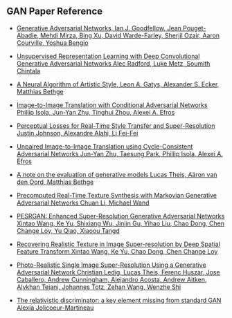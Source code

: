 ## GAN Paper Reference



* [Generative Adversarial Networks, 
Ian J. Goodfellow, Jean Pouget-Abadie, Mehdi Mirza, Bing Xu, David Warde-Farley, Sherjil Ozair, Aaron Courville, Yoshua Bengio](https://arxiv.org/abs/1406.2661)

* [Unsupervised Representation Learning with Deep Convolutional Generative Adversarial Networks
Alec Radford, Luke Metz, Soumith Chintala](https://arxiv.org/abs/1511.06434)

* [A Neural Algorithm of Artistic Style, Leon A. Gatys, Alexander S. Ecker, Matthias Bethge](https://arxiv.org/abs/1508.06576)

* [Image-to-Image Translation with Conditional Adversarial Networks
Phillip Isola, Jun-Yan Zhu, Tinghui Zhou, Alexei A. Efros](https://arxiv.org/abs/1611.07004)

* [Perceptual Losses for Real-Time Style Transfer and Super-Resolution
Justin Johnson, Alexandre Alahi, Li Fei-Fei](https://arxiv.org/abs/1603.08155)

* [Unpaired Image-to-Image Translation using Cycle-Consistent Adversarial Networks
Jun-Yan Zhu, Taesung Park, Phillip Isola, Alexei A. Efros](https://arxiv.org/abs/1703.10593)

* [A note on the evaluation of generative models
Lucas Theis, Aäron van den Oord, Matthias Bethge](https://arxiv.org/abs/1511.01844)

* [Precomputed Real-Time Texture Synthesis with Markovian Generative Adversarial Networks
Chuan Li, Michael Wand](https://arxiv.org/abs/1604.04382)

* [PESRGAN: Enhanced Super-Resolution Generative Adversarial Networks
Xintao Wang, Ke Yu, Shixiang Wu, Jinjin Gu, Yihao Liu, Chao Dong, Chen Change Loy, Yu Qiao, Xiaoou Tangd](https://arxiv.org/abs/1809.00219v2)

* [Recovering Realistic Texture in Image Super-resolution by Deep Spatial Feature Transform
Xintao Wang, Ke Yu, Chao Dong, Chen Change Loy](https://arxiv.org/abs/1804.02815)

* [Photo-Realistic Single Image Super-Resolution Using a Generative Adversarial Network
Christian Ledig, Lucas Theis, Ferenc Huszar, Jose Caballero, Andrew Cunningham, Alejandro Acosta, Andrew Aitken, Alykhan Tejani, Johannes Totz, Zehan Wang, Wenzhe Shi](https://arxiv.org/abs/1609.04802)

* [The relativistic discriminator: a key element missing from standard GAN
Alexia Jolicoeur-Martineau](https://arxiv.org/abs/1807.00734)
